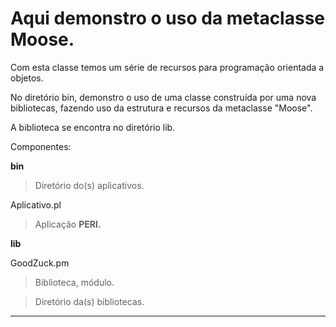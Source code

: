 # Aqui demonstro o uso da metaclasse Moose.

Com esta classe temos um série de recursos para programação orientada a objetos.

No diretório bin, demonstro o uso de uma classe construída por uma nova bibliotecas, fazendo uso da estrutura e recursos da metaclasse "Moose".

A biblioteca se encontra no diretório lib.

Componentes:

**bin** 

> Diretório do(s) aplicativos.

Aplicativo.pl

> Aplicação **PERl.**

**lib**

GoodZuck.pm
> Biblioteca, módulo.

> Diretório da(s) bibliotecas.

---


